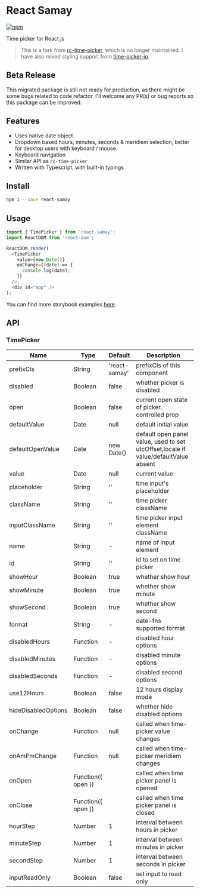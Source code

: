 # React Samay

[![npm](https://img.shields.io/npm/v/react-samay)](https://npmjs.com/package/react-samay)

Time picker for React.js

> This is a fork from [rc-time-picker](https://github.com/react-component/time-picker/),
> which is no longer maintained. I have also mixed styling
> support from [time-picker-io](https://github.com/codercodingthecode/time-picker-io).

## Beta Release

This migrated package is still not ready for production, as there might be some
bugs related to code refactor. I'll welcome any PR(s) or bug reports so this package
can be improved.

## Features

- Uses native date object
- Dropdown based hours, minutes, seconds & meridiem selection, better for desktop
  users with keyboard / mouse.
- Keyboard navigation
- Similar API as `rc-time-picker`
- Written with Typescript, with built-in typings

## Install

```bash
npm i --save react-samay
```

## Usage

```js
import { TimePicker } from 'react-samay';
import ReactDOM from 'react-dom';

ReactDOM.render(
  <TimePicker
    value={new Date()}
    onChange={(date) => {
      console.log(date);
    }}
  />,
  <div id="app" />
);
```

You can find more storybook examples [here](https://sushantdhiman.com/projects/react-samay).

## API

### TimePicker

| Name                | Type               | Default       | Description                                                                         |
| ------------------- | ------------------ | ------------- | ----------------------------------------------------------------------------------- |
| prefixCls           | String             | 'react-samay' | prefixCls of this component                                                         |
| disabled            | Boolean            | false         | whether picker is disabled                                                          |
| open                | Boolean            | false         | current open state of picker. controlled prop                                       |
| defaultValue        | Date               | null          | default initial value                                                               |
| defaultOpenValue    | Date               | new Date()    | default open panel value, used to set utcOffset,locale if value/defaultValue absent |
| value               | Date               | null          | current value                                                                       |
| placeholder         | String             | ''            | time input's placeholder                                                            |
| className           | String             | ''            | time picker className                                                               |
| inputClassName      | String             | ''            | time picker input element className                                                 |
| name                | String             | -             | name of input element                                                               |
| id                  | String             | ''            | id to set on time picker                                                            |
| showHour            | Boolean            | true          | whether show hour                                                                   |     
| showMinute          | Boolean            | true          | whether show minute                                                                 |
| showSecond          | Boolean            | true          | whether show second                                                                 |
| format              | String             | -             | date-fns supported format                                                           |
| disabledHours       | Function           | -             | disabled hour options                                                               |
| disabledMinutes     | Function           | -             | disabled minute options                                                             |
| disabledSeconds     | Function           | -             | disabled second options                                                             |
| use12Hours          | Boolean            | false         | 12 hours display mode                                                               |
| hideDisabledOptions | Boolean            | false         | whether hide disabled options                                                       |
| onChange            | Function           | null          | called when time-picker value changes                                               |
| onAmPmChange        | Function           | null          | called when time-picker meridiem changes                                            |
| onOpen              | Function({ open }) |               | called when time picker panel is opened                                             |
| onClose             | Function({ open }) |               | called when time picker panel is closed                                             |
| hourStep            | Number             | 1             | interval between hours in picker                                                    |
| minuteStep          | Number             | 1             | interval between minutes in picker                                                  |
| secondStep          | Number             | 1             | interval between seconds in picker                                                  |
| inputReadOnly       | Boolean            | false         | set input to read only                                                              |

